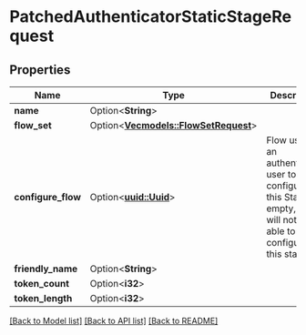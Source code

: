 # PatchedAuthenticatorStaticStageRequest

## Properties

Name | Type | Description | Notes
------------ | ------------- | ------------- | -------------
**name** | Option<**String**> |  | [optional]
**flow_set** | Option<[**Vec<models::FlowSetRequest>**](FlowSetRequest.md)> |  | [optional]
**configure_flow** | Option<[**uuid::Uuid**](uuid::Uuid.md)> | Flow used by an authenticated user to configure this Stage. If empty, user will not be able to configure this stage. | [optional]
**friendly_name** | Option<**String**> |  | [optional]
**token_count** | Option<**i32**> |  | [optional]
**token_length** | Option<**i32**> |  | [optional]

[[Back to Model list]](../README.md#documentation-for-models) [[Back to API list]](../README.md#documentation-for-api-endpoints) [[Back to README]](../README.md)


